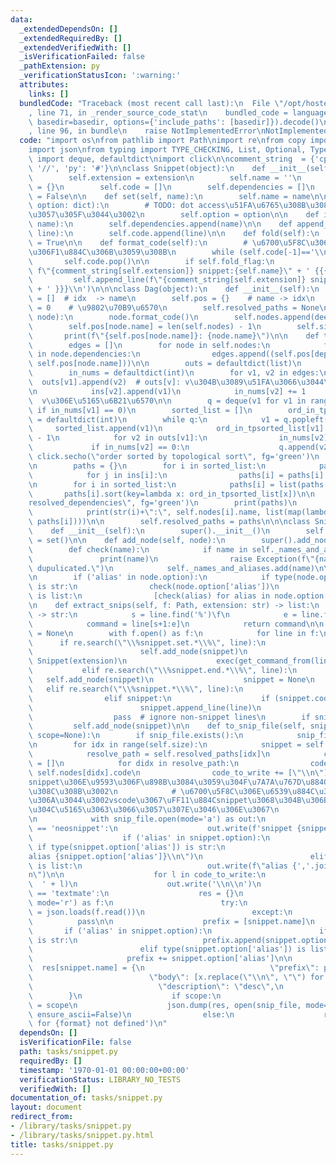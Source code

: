 ```yaml
---
data:
  _extendedDependsOn: []
  _extendedRequiredBy: []
  _extendedVerifiedWith: []
  _isVerificationFailed: false
  _pathExtension: py
  _verificationStatusIcon: ':warning:'
  attributes:
    links: []
  bundledCode: "Traceback (most recent call last):\n  File \"/opt/hostedtoolcache/Python/3.9.6/x64/lib/python3.9/site-packages/onlinejudge_verify/documentation/build.py\"\
    , line 71, in _render_source_code_stat\n    bundled_code = language.bundle(stat.path,\
    \ basedir=basedir, options={'include_paths': [basedir]}).decode()\n  File \"/opt/hostedtoolcache/Python/3.9.6/x64/lib/python3.9/site-packages/onlinejudge_verify/languages/python.py\"\
    , line 96, in bundle\n    raise NotImplementedError\nNotImplementedError\n"
  code: "import os\nfrom pathlib import Path\nimport re\nfrom copy import copy, deepcopy\n\
    import json\nfrom typing import TYPE_CHECKING, List, Optional, Type\nfrom collections\
    \ import deque, defaultdict\nimport click\n\ncomment_string  = {'cpp': '//', 'hpp':\
    \ '//', 'py': '#'}\n\nclass Snippet(object):\n    def __init__(self, extension):\n\
    \        self.extension = extension\n        self.name = ''\n        self.option\
    \ = {}\n        self.code = []\n        self.dependencies = []\n        self.fold_flag\
    \ = False\n\n    def set(self, name):\n        self.name = name\n\n    def config(self,\
    \ option: dict):\n        # TODO: dot access\u51FA\u6765\u308B\u3088\u3046\u306B\
    \u3057\u305F\u3044\u3002\n        self.option = option\n\n    def include(self,\
    \ name):\n        self.dependencies.append(name)\n\n    def append_line(self,\
    \ line):\n        self.code.append(line)\n\n    def fold(self):\n        self.fold_flag\
    \ = True\n\n    def format_code(self):\n        # \u6700\u5F8C\u306E\u7A7A\u884C\
    \u306F1\u884C\u306B\u3059\u308B\n        while (self.code[-1]=='\\n'):\n     \
    \       self.code.pop()\n\n        if self.fold_flag:\n            self.code.insert(0,\
    \ f\"{comment_string[self.extension]} snippet:{self.name}\" + ' {{{\\n')\n   \
    \         self.append_line(f\"{comment_string[self.extension]} snippet:{self.name}\"\
    \ + ' }}}\\n')\n\n\nclass Dag(object):\n    def __init__(self):\n        self.nodes\
    \ = []  # idx  -> name\n        self.pos = {}    # name -> idx\n        self.size\
    \ = 0    # \u9802\u70B9\u6570\n        self.resolved_paths = None\n\n    def add_node(self,\
    \ node):\n        node.format_code()\n        self.nodes.append(deepcopy(node))\n\
    \        self.pos[node.name] = len(self.nodes) - 1\n        self.size += 1\n \
    \       print(f\"{self.pos[node.name]}: {node.name}\")\n\n    def topological_sort(self):\n\
    \        edges = []\n        for node in self.nodes:\n            for dependency_node\
    \ in node.dependencies:\n                edges.append((self.pos[dependency_node],\
    \ self.pos[node.name]))\n\n        outs = defaultdict(list)\n        ins = defaultdict(list)\n\
    \        in_nums = defaultdict(int)\n        for v1, v2 in edges:\n          \
    \  outs[v1].append(v2)  # outs[v]: v\u304B\u3089\u51FA\u3066\u3044\u304F\u8FBA\
    \n            ins[v2].append(v1)\n            in_nums[v2] += 1         # ins[v]:\
    \  v\u306E\u5165\u6B21\u6570\n\n        q = deque(v1 for v1 in range(self.size)\
    \ if in_nums[v1] == 0)\n        sorted_list = []\n        ord_in_tpsorted_list\
    \ = defaultdict(int)\n        while q:\n            v1 = q.popleft()\n       \
    \     sorted_list.append(v1)\n            ord_in_tpsorted_list[v1] = len(sorted_list)\
    \ - 1\n            for v2 in outs[v1]:\n                in_nums[v2] -= 1\n   \
    \             if in_nums[v2] == 0:\n                    q.append(v2)\n       \
    \ click.secho(\"order sorted by topological sort\", fg='green')\n        print(sorted_list)\n\
    \n        paths = {}\n        for i in sorted_list:\n            paths[i] = set([i])\n\
    \            for j in ins[i]:\n                paths[i] = paths[i] | paths[j]\n\
    \n        for i in sorted_list:\n            paths[i] = list(paths[i])\n     \
    \       paths[i].sort(key=lambda x: ord_in_tpsorted_list[x])\n\n        click.secho(\"\
    resolved_dependencies\", fg='green')\n        print(paths)\n        for i in range(self.size):\n\
    \            print(str(i)+\":\", self.nodes[i].name, list(map(lambda x:self.nodes[x].name,\
    \ paths[i])))\n\n        self.resolved_paths = paths\n\n\nclass Snippets(Dag):\n\
    \    def __init__(self):\n        super().__init__()\n        self._names_and_aliases\
    \ = set()\n\n    def add_node(self, node):\n        super().add_node(node)\n\n\
    \        def check(name):\n            if name in self._names_and_aliases:\n \
    \               print(name)\n                raise Exception(f\"{name} declaration\
    \ dupulicated.\")\n            self._names_and_aliases.add(name)\n\n        check(node.name)\n\
    \n        if ('alias' in node.option):\n            if type(node.option['alias'])\
    \ is str:\n                check(node.option['alias'])\n            elif type(node.option['alias'])\
    \ is list:\n                [check(alias) for alias in node.option['alias']]\n\
    \n    def extract_snips(self, f: Path, extension: str) -> list:\n        def get_command_from(line)\
    \ -> str:\n            s = line.find('%')\f\n            e = line.find('%', s+1)\n\
    \            command = line[s+1:e]\n            return command\n\n        snippet\
    \ = None\n        with f.open() as f:\n            for line in f:\n          \
    \      if re.search(\"\\%snippet.set.*\\%\", line):\n                    if snippet:\n\
    \                        self.add_node(snippet)\n                    snippet =\
    \ Snippet(extension)\n                    exec(get_command_from(line))\n     \
    \           elif re.search(\"\\%snippet.end.*\\%\", line):\n                 \
    \   self.add_node(snippet)\n                    snippet = None\n             \
    \   elif re.search(\"\\%snippet.*\\%\", line):\n                    exec(get_command_from(line))\n\
    \                elif snippet:\n                    if (snippet.code or line.strip()):\n\
    \                        snippet.append_line(line)\n                else:\n  \
    \                  pass  # ignore non-snippet lines\n        if snippet:\n   \
    \         self.add_node(snippet)\n\n    def to_snip_file(self, snip_file, format,\
    \ scope=None):\n        if snip_file.exists():\n            snip_file.unlink()\n\
    \n        for idx in range(self.size):\n            snippet = self.nodes[idx]\n\
    \            resolve_path = self.resolved_paths[idx]\n            code_to_write\
    \ = []\n            for didx in resolve_path:\n                code_to_write +=\
    \ self.nodes[didx].code\n                code_to_write += [\"\\n\"]  # snippet\u306E\
    snippet\u306E\u9593\u306F\u898B\u3084\u3059\u304F\u7A7A\u767D\u884C\u3092\u3044\
    \u308C\u308B\u3002\n            # \u6700\u5F8C\u306E\u6539\u884C\u306F\u3044\u3089\
    \u306A\u3044\u3002vscode\u3067\uFF11\u884Csnippet\u3068\u304B\u306B\u6539\u884C\
    \u304C\u5165\u3063\u3066\u3057\u307E\u3046\u306E\u3067\n            code_to_write.pop()\n\
    \n            with snip_file.open(mode='a') as out:\n                if format\
    \ == 'neosnippet':\n                    out.write(f'snippet {snippet.name}\\n')\n\
    \                    if ('alias' in snippet.option):\n                       \
    \ if type(snippet.option['alias']) is str:\n                            out.write(f\"\
    alias {snippet.option['alias']}\\n\")\n                        elif type(snippet.option['alias'])\
    \ is list:\n                            out.write(f\"alias {','.join(snippet.option['alias'])}\\\
    n\")\n\n                    for l in code_to_write:\n                        out.write('\
    \  ' + l)\n                    out.write('\\n\\n')\n                elif format\
    \ == 'textmate':\n                    res = {}\n                    with open(snip_file,\
    \ mode='r') as f:\n                        try:\n                            res\
    \ = json.loads(f.read())\n                        except:\n                  \
    \          pass\n\n                    prefix = [snippet.name]\n             \
    \       if ('alias' in snippet.option):\n                        if type(snippet.option['alias'])\
    \ is str:\n                            prefix.append(snippet.option['alias'])\n\
    \                        elif type(snippet.option['alias']) is list:\n       \
    \                     prefix += snippet.option['alias']\n\n                  \
    \  res[snippet.name] = {\n                            \"prefix\": prefix,\n  \
    \                          \"body\": [x.replace(\"\\n\", \"\") for x in code_to_write],\n\
    \                            \"description\": \"desc\",\n                    \
    \        }\n                    if scope:\n                        res[snippet.name]['scope']\
    \ = scope\n                    json.dump(res, open(snip_file, mode='w'), indent=2,\
    \ ensure_ascii=False)\n                else:\n                    raise Exception(f'to_snip_file\
    \ for {format} not defined')\n"
  dependsOn: []
  isVerificationFile: false
  path: tasks/snippet.py
  requiredBy: []
  timestamp: '1970-01-01 00:00:00+00:00'
  verificationStatus: LIBRARY_NO_TESTS
  verifiedWith: []
documentation_of: tasks/snippet.py
layout: document
redirect_from:
- /library/tasks/snippet.py
- /library/tasks/snippet.py.html
title: tasks/snippet.py
---
```

